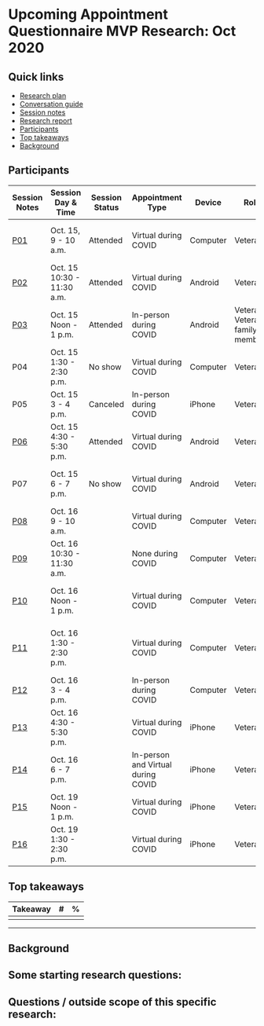 # Upcoming Appointment Questionnaire MVP Research: Oct 2020

## Quick links

- [Research plan](https://github.com/department-of-veterans-affairs/va.gov-team/blob/master/products/health-care/questionnaire/research/mvp-usability/research-plan.md)
- [Conversation guide](https://github.com/department-of-veterans-affairs/va.gov-team/blob/master/products/health-care/questionnaire/research/mvp-usability/conversation-guide.md)
- [Session notes]()
- [Research report]()
- [Participants](#participants)
- [Top takeaways](#top-takeaways)
- [Background](#background)

## Participants

| Session Notes   | Session Day & Time | Session Status | Appointment Type         | Device        |Role                                                  | Gender | Ethnicity                                               | Age      | Education                | Branch             | Location | 
| ------------------------------------------------------------ | ------------ | ------------ | ------------ | ----------------------------------------------------- | ------ | ------------------------------------------------------- | -------- | ------------------------ | ------------------ | -------- | ------------------------ |
| [P01]() | Oct. 15, 9 - 10 a.m. | Attended | Virtual during COVID | Computer | Veteran | Male | Hispanic, Latino, or Spanish Origin | 55 - 64  | Master's degree | Army | FL |
| [P02]() | Oct. 15 10:30 - 11:30 a.m. | Attended | Virtual during COVID | Android | Veteran | Male | White or Caucasian | 55 - 64 | Master's degree | Army | SC |
| [P03]() | Oct. 15 Noon - 1 p.m. | Attended | In-person during COVID | Android | Veteran, Veteran's family member | Female | White or Caucasian | 55 - 64 | Bachelor's degree | Army | IL |
| P04 | Oct. 15 1:30 - 2:30 p.m. | No show | Virtual during COVID | Computer | Veteran | Male | White or Caucasian | 35 - 44 | Some college (no degree) | Marine Corps | NC |
| P05 | Oct. 15 3 - 4 p.m. | Canceled | In-person during COVID | iPhone | Veteran | Female | Black or African American | 45 - 54 | Master's degree | Army | KY |
| [P06]() | Oct. 15 4:30 - 5:30 p.m. | Attended | Virtual during COVID | Android | Veteran | Male | White or Caucasian | 45 - 54 | Some college (no degree) | Navy | IN |
| P07 | Oct. 15 6 - 7 p.m. | No show | Virtual during COVID | Android | Veteran | Male | Black or African American | 45 - 54 | Associates degree/trade certificate/vocational training | Army | MD |
| [P08]() | Oct. 16 9 - 10 a.m. | | Virtual during COVID | Computer | Veteran | Male | Black or African American | 55 - 64 | Some college (no degree) | Air Force | NC |
| [P09]() | Oct. 16 10:30 - 11:30 a.m. | | None during COVID | Computer | Veteran | Male | White Caucasian | 25-34 | Master's degree | Air Force | NY |
| [P10]() | Oct. 16 Noon - 1 p.m. | | Virtual during COVID | Computer | Veteran | Female | Hispanic, Latino, or Spanish Origin | 25 - 34 | Bachelor's degree | Army | CA |
| [P11]() | Oct. 16 1:30 - 2:30 p.m. | | Virtual during COVID | Computer | Veteran | Male | Black or African American, White or Caucasian | 25 - 34 | Some college (no degree) | Army | NY |
| [P12]() | Oct. 16 3 - 4 p.m. | | In-person during COVID | Computer | Veteran | Male | White or Caucasian | 45 - 54 | Bachelor's degree | Marine Corps | Navy | PA |
| [P13]() | Oct. 16 4:30 - 5:30 p.m. | | Virtual during COVID | iPhone | Veteran | Female | Black or African American | 55 - 64 | Some college (no degree) | Marine Corps | GA |
| [P14]() | Oct. 16 6 - 7 p.m. | | In-person and Virtual during COVID | iPhone | Veteran | Female | Other | 45 - 54 | Master's degree | Air Force, Navy | MI |
| [P15]() | Oct. 19 Noon - 1 p.m. | | Virtual during COVID | iPhone | Veteran | Male | White or Caucasian | 45 - 54 | Master's degree | Navy | HI |
| [P16]() | Oct. 19 1:30 - 2:30 p.m. | | Virtual during COVID | iPhone | Veteran | Male | White or Caucasian | 55 - 64 | Some college (no degree) | Navy | PA |

## 


## Top takeaways

| Takeaway                                                     | #    | %    |
| ------------------------------------------------------------ | ---- | ---- |
|                                                              |      |      |

******

## Background


## Some starting research questions:


## Questions / outside scope of this specific research:

